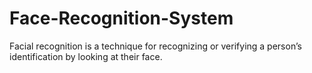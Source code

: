 # Face-Recognition-System
Facial recognition is a technique for recognizing or verifying a person’s identification by looking at their face.
